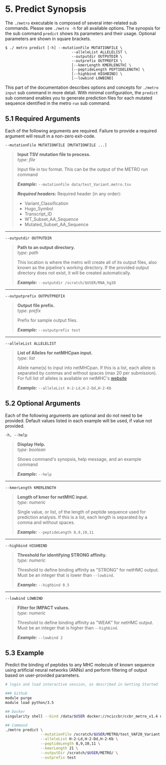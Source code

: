 # 5. Predict Synopsis
The `./metro` executable is composed of several inter-related sub commands. Please see `./metro -h` for all available options. The synopsis for the sub command `predict` shows its parameters and their usage. Optional parameters are shown in square brackets.

```
$ ./ metro predict [-h] --mutationFile MUTATIONFILE \
                              --alleleList ALLELELIST \
                              --outputdir OUTPUTDIR \
                              --outprefix OUTPREFIX \
                              [--kmerLength KMERLENGTH] \
                              [--peptideLength PEPTIDELENGTH] \
                              [--highbind HIGHBIND] \
                              [--lowbind LOWBIND]
```

This part of the documentation describes options and concepts for `./metro input` sub command in more detail. With minimal configuration, the `predict` sub command enables you to generate prediction files for each mutated sequence identified in the metro `run` sub command.

## 5.1 Required Arguments
Each of the following arguments are required. Failure to provide a required argument will result in a non-zero exit-code.

`--mutationFile MUTATIONFILE [MUTATIONFILE ...]`  
> **Input TSV mutation file to process.**  
> *type: file*  
> 
> Input file in tsv format. This can be the output of the METRO run command
> 
> ***Example:*** 
> `--mutationFile data/test_Variant.metro.tsv`
>
> ***Required headers:***
> Required header (in any order):
> - Variant_Classification
> - Hugo_Symbol	
> - Transcript_ID
> - WT_Subset_AA_Sequence
> - Mutated_Subset_AA_Sequence
---  
  `--outputdir OUTPUTDIR`
> **Path to an output directory.**   
> *type: path*
>   
> This location is where the metro will create all of its output files, also known as the pipeline's working directory. If the provided output directory does not exist, it will be created automatically.
> 
> ***Example:*** 
> `--outputdir /scratch/$USER/RNA_hg38`
---  
  `--outputprefix OUTPUTPREFIX`
> **Output file prefix.**   
> *type: prefix*
>   
> Prefix for sample output files.
> 
> ***Example:*** 
> `--outputprefix test`
---  
  `--alleleList ALLELELIST`
> **List of Alleles for netMHCpan input.**   
> *type: list*
>   
> Allele name(s) to input into netMHCpan. If this is a list, each allele is separated by commas and without spaces (max 20 per submission). For full list of alleles is available on netMHC's [website](https://services.healthtech.dtu.dk/services/NetMHCpan-4.1/MHC_allele_names.txt)
> 
> ***Example:*** 
> `--alleleList H-2-Ld,H-2-Dd,H-2-Kb`

## 5.2 Optional Arguments
Each of the following arguments are optional and do not need to be provided. Default values listed in each example will be used, if value not provided.

  `-h, --help`            
> **Display Help.**  
> *type: boolean*
> 
> Shows command's synopsis, help message, and an example command
> 
> ***Example:*** 
> `--help`
---  
  `--kmerLength KMERLENGTH`
> **Length of kmer for netMHC input.**   
> *type: numeric*
>   
> Single value, or list, of the length of peptide sequence used for prediction analysis. If this is a list, each length is separated by a comma and without spaces.
> 
> ***Example:*** 
> `--peptideLength 8,9,10,11`
---
  `--highbind HIGHBIND`
> **Threshold for identifying STRONG affinity.**   
> *type: numeric*
>   
> Threshold to define binding affinity as "STRONG" for netHMC output. Must be an integer that is lower than `--lowbind`.
> 
> ***Example:*** 
> `--highbind 0.5`
---
  `--lowbind LOWBIND`
> **Filter for IMPACT values.**   
> *type: numeric*
>   
> Threshold to define binding affinity as "WEAK" for netHMC output. Must be an integer that is higher than `--highbind`.
> 
> ***Example:*** 
> `--lowbind 2`

## 5.3 Example
Predict the binding of peptides to any MHC molecule of known sequence using artificial neural networks (ANNs) and perform filtering of output based on user-provided parameters.

```bash 
# login and load interactive session, as described in Getting Started

### Github
module purge
module load python/3.5

## Docker
singularity shell --bind /data/$USER docker://nciccbr/ccbr_metro_v1.4 nciccbr/ccbr_metro_v1.4

## Command 
./metro predict \
                --mutationFile /scratch/$USER/METRO/test_VAF20_Variant.metro.tsv \
                --alleleList H-2-Ld,H-2-Dd,H-2-Kb \
                --peptideLength 8,9,10,11 \
                --kmerLength 21 \
                --outputDir /scratch/$USER/METRO/ \
                --outprefix test
```
